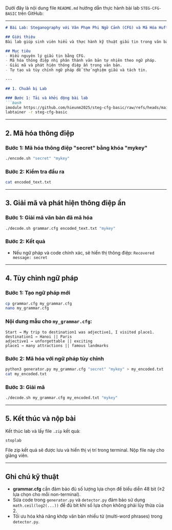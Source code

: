 Dưới đây là nội dung file `README.md` hướng dẫn thực hành bài lab `STEG-CFG-BASIC` trên GitHub:

---

````markdown
# Bài Lab: Steganography với Văn Phạm Phi Ngữ Cảnh (CFG) và Mã Hóa Huffman

## Giới thiệu
Bài lab giúp sinh viên hiểu và thực hành kỹ thuật giấu tin trong văn bản tự nhiên bằng cách sử dụng văn phạm phi ngữ cảnh (CFG), kết hợp với mã hóa nhị phân để ẩn thông điệp bí mật dưới dạng văn bản dễ đọc.

## Mục tiêu
- Hiểu nguyên lý giấu tin bằng CFG.
- Mã hóa thông điệp nhị phân thành văn bản tự nhiên theo ngữ pháp.
- Giải mã và phát hiện thông điệp ẩn trong văn bản.
- Tự tạo và tùy chỉnh ngữ pháp để thử nghiệm giấu và tách tin.

---

## 1. Chuẩn bị Lab

### Bước 1: Tải và khởi động bài lab
```bash
imodule https://github.com/hieunm2025/steg-cfg-basic/raw/refs/heads/main/imodule.tar
labtainer -r steg-cfg-basic
````

---

## 2. Mã hóa thông điệp

### Bước 1: Mã hóa thông điệp "secret" bằng khóa "mykey"

```bash
./encode.sh "secret" "mykey"
```

### Bước 2: Kiểm tra đầu ra

```bash
cat encoded_text.txt
```

---

## 3. Giải mã và phát hiện thông điệp ẩn

### Bước 1: Giải mã văn bản đã mã hóa

```bash
./decode.sh grammar.cfg encoded_text.txt "mykey"
```

### Bước 2: Kết quả

* Nếu ngữ pháp và code chính xác, sẽ hiển thị thông điệp:
  `Recovered message: secret`

---

## 4. Tùy chỉnh ngữ pháp

### Bước 1: Tạo ngữ pháp mới

```bash
cp grammar.cfg my_grammar.cfg
nano my_grammar.cfg
```

### Nội dung mẫu cho `my_grammar.cfg`:

```text
Start → My trip to destination1 was adjective1, I visited place1.
destination1 → Hanoi || Paris
adjective1 → unforgettable || exciting
place1 → many attractions || famous landmarks
```

### Bước 2: Mã hóa với ngữ pháp tùy chỉnh

```bash
python3 generator.py my_grammar.cfg "secret" "mykey" > my_encoded.txt
cat my_encoded.txt
```

### Bước 3: Giải mã

```bash
./decode.sh my_grammar.cfg my_encoded.txt "mykey"
```

---

## 5. Kết thúc và nộp bài

Kết thúc lab và lấy file `.zip` kết quả:

```bash
stoplab
```

File zip kết quả sẽ được lưu và hiển thị vị trí trong terminal. Nộp file này cho giảng viên.

---

## Ghi chú kỹ thuật

* **grammar.cfg** cần đảm bảo đủ số lượng lựa chọn để biểu diễn 48 bit (≥2 lựa chọn cho mỗi non-terminal).
* Sửa code trong `generator.py` và `detector.py` đảm bảo sử dụng `math.ceil(log2(...))` để đủ bit khi số lựa chọn không phải lũy thừa của 2.
* Tối ưu hóa khả năng khớp văn bản nhiều từ (multi-word phrases) trong `detector.py`.


